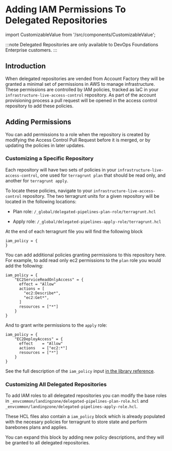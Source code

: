 # Adding IAM Permissions To Delegated Repositories

import CustomizableValue from '/src/components/CustomizableValue';

:::note
Delegated Repositories are only available to DevOps Foundations Enterprise customers.
:::

## Introduction

When delegated repositories are vended from Account Factory they will be granted a minimal set of permissions in AWS to manage infrastructure. These permissions are controlled by IAM policies, tracked as IaC in your `infrastructure-live-access-control` repository. As part of the account provisioning process a pull request will be opened in the access control repository to add these policies.

## Adding Permissions

You can add permissions to a role when the repository is created by modifying the Access Control Pull Request before it is merged, or by updating the policies in later updates.

### Customizing a Specific Repository

Each repository will have two sets of policies in your `infrastructure-live-access-control`, one used for `terragrunt plan` that should be read only, and another for `terragrunt apply`.

To locate these policies, navigate to your `infrastructure-live-access-control` repository. The two terragrunt units for a given repository will be located in the following locations:

- Plan role: <CustomizableValue id="DELEGATED_REPOSITORY_NAME" />`/_global/delegated-pipelines-plan-role/terragrunt.hcl`

- Apply role: <CustomizableValue id="DELEGATED_REPOSITORY_NAME" />`/_global/delegated-pipelines-apply-role/terragrunt.hcl`

At the end of each terragrunt file you will find the following block

```hcl
iam_policy = {
}
```

You can add additional policies granting permissions to this repository here. For example, to add read only ec2 permissions to the `plan` role you would add the following:

```hcl
iam_policy = {
    "EC2ServiceReadOnlyAccess" = {
      effect = "Allow"
      actions = [
        "ec2:Describe*",
        "ec2:Get*",
      ]
      resources = ["*"]
    }
}
```

And to grant write permissions to the `apply` role:

```hcl
iam_policy = {
    "EC2DeployAccess" = {
      effect    = "Allow"
      actions   = ["ec2:*"]
      resources = ["*"]
    }
}
```

See the full description of the `iam_policy` input [in the library reference](/reference/modules/terraform-aws-security/github-actions-iam-role/#iam_policy).

### Customizing All Delegated Repositories

To add IAM roles to all delegated repositories you can modify the base roles in `_envcommon/landingzone/delegated-pipelines-plan-role.hcl` and `_envcommon/landingzone/delegated-pipelines-apply-role.hcl`.

These HCL files also contain a `iam_policy` block which is already populated with the necesary policies for terragrunt to store state and perform barebones plans and applies.

You can expand this block by adding new policy descriptions, and they will be granted to all delegated repositories.
